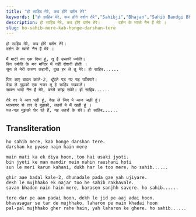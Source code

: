 ```yaml
---
title: "हो साहिब मेरे, कब होंगे दर्शन तेरे"
keywords: ["हो साहिब मेरे, कब होंगे दर्शन तेरे","Sahibji","Bhajan","Sahib Bandgi Bhajan","Sant Kabir Bhajan","bhajan lyrics","साहिब बंदगी भजन","भजन"]
description: हो साहिब मेरे, कब होंगे दर्शन तेरे।       दर्शन के प्यासे नैन हैं मेरे ।          मैं माटी का एक दिया हूं, तू है उसकी ज्योति।       बिन ज्योति के मन
slug: ho-sahib-mere-kab-honge-darshan-tere
---
```


  
    हो साहिब मेरे, कब होंगे दर्शन तेरे।  
    दर्शन के प्यासे नैन हैं मेरे ।  
  
    मैं माटी का एक दिया हूं, तू है उसकी ज्योति।  
    बिन ज्योति के मन मन्दिर में नहीं रौशनी होती ।  
    सुन ले मेरी करुण कहानी, दुख हर ले तू मेरे। हो साहिब......  
  
    घिर आए बादल काले-2, धुँदले पड़ गए यह उजियारे।  
    देख ले मुझको एक नजर तू हे साहिब रखवाले।  
    सावन भादों नैन हैं मेरे, बरसें सांझ सवेरे। हो साहिब......  
  
    तेरे दर पे आन पड़ी हूं, देख ले जिद पे आज अड़ी हूं।  
    भवसागर से तार दे मुझको, लहरों पे मैं खड़ी हूं ।  
    पल-पल मुझको घेर रहे हैं, यह लहरों के घेरे। हो साहिब......  


## Transliteration

  
    ho sahib mere, kab honge darshan tere.  
    darshan ke pyase nain hain mere  
  
    main mati ka ek diya hoon, too hai usaki jyoti.  
    bin jyoti ke man mandir mein nahin raushani hoti  
    sun le meri karun kahani, dukh har le too mere. ho sahib......  
  
    ghir aae badal kale-2, dhunadale pada gae yah ujiyare.  
    dekh le mujhhako ek najar too he sahib rakhavale.  
    savan bhadon nain hain mere, barasen sanjhh savere. ho sahib......  
  
    tere dar pe aan padai hoon, dekh le jid pe aaj adai hoon.  
    bhavasagar se tar de mujhhako, laharon pe main khadai hoon  
    pal-pal mujhhako gher rahe hain, yah laharon ke ghere. ho sahib......  

  